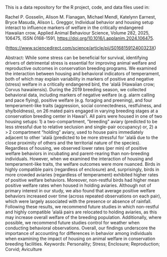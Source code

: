 This is a data repository for the R project, code, and data files used in:

Rachel P. Gosselin, Alison M. Flanagan, Michael Mendl, Katelynn Earnest, Bryce Masuda, Alison L. Greggor,
Individual behavior and housing setup interact to influence markers of welfare in the critically endangered Hawaiian crow,
Applied Animal Behaviour Science, Volume 282, 2025, 106475, ISSN 0168-1591, https://doi.org/10.1016/j.applanim.2024.106475.

(https://www.sciencedirect.com/science/article/pii/S016815912400323X)

Abstract: While some stress can be beneficial for survival, identifying drivers of detrimental stress is essential for improving animal welfare and reproductive outcomes in conservation breeding programs. We examined the interaction between housing and behavioral indicators of temperament, both of which may explain variability in markers of positive and negative (stress) welfare in a critically endangered bird, the ‘alalā (Hawaiian crow; Corvus hawaiiensis). During the 2019 breeding season, we collected behavioral data, including markers of negative welfare (e.g. alarm calling and pace flying), positive welfare (e.g. foraging and preening), and four temperament-like traits (aggression, social connectedness, restfulness, and shy/boldness), on 26 mated pairs engaged in varying breeding stages at a conservation breeding center in Hawaiʻi. All pairs were housed in one of two housing setups: 1) a two-compartment, "breeding" aviary (predicted to be less stressful due to relative seclusion and single-pair occupancy) or, 2) a > 2 compartment “holding” aviary, used to house pairs immediately adjacent to other 'alalā (predicted to be more stressful for 'alalā due to the close proximity of others and the territorial nature of the species). Regardless of housing, we observed lower rates (per min) of positive welfare behaviors in incubating and parent-rearing than non-breeding individuals. However, when we examined the interaction of housing and temperament-like traits, the welfare outcomes were more nuanced. Birds in highly compatible pairs (regardless of enclosure) and, surprisingly, birds in more crowded aviaries (regardless of temperament) exhibited higher rates of positive welfare behaviors. Moreover, non-restful birds had higher mean positive welfare rates when housed in holding aviaries. Although not of primary interest in our study, we also found that average positive welfare behaviors increased over time (across repeated observations on each pair), which were largely associated with the presence or absence of rainfall. Following these results, we recommend future studies in which non-restful and highly compatible ‘alalā pairs are relocated to holding aviaries, as this may increase overall welfare of the breeding population. Additionally, where possible, we recommend future studies control for weather when conducting behavioral observations. Overall, our findings underscore the importance of accounting for differences in behavior among individuals when examining the impact of housing on animal welfare in conservation breeding facilities.
Keywords: Personality; Stress; Enclosure; Reproduction; Corvid; Aviculture

